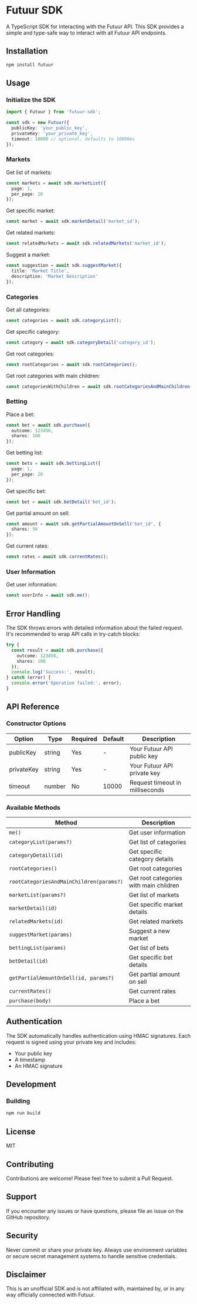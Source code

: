 # Futuur SDK

A TypeScript SDK for interacting with the Futuur API. This SDK provides a simple and type-safe way to interact with all Futuur API endpoints.

## Installation

```bash
npm install futuur
```

## Usage

### Initialize the SDK

```typescript
import { Futuur } from 'futuur-sdk';

const sdk = new Futuur({
  publicKey: 'your_public_key',
  privateKey: 'your_private_key',
  timeout: 10000 // optional, defaults to 10000ms
});
```

### Markets

Get list of markets:
```typescript
const markets = await sdk.marketList({
  page: 1,
  per_page: 20
});
```

Get specific market:
```typescript
const market = await sdk.marketDetail('market_id');
```

Get related markets:
```typescript
const relatedMarkets = await sdk.relatedMarkets('market_id');
```

Suggest a market:
```typescript
const suggestion = await sdk.suggestMarket({
  title: 'Market Title',
  description: 'Market Description'
});
```

### Categories

Get all categories:
```typescript
const categories = await sdk.categoryList();
```

Get specific category:
```typescript
const category = await sdk.categoryDetail('category_id');
```

Get root categories:
```typescript
const rootCategories = await sdk.rootCategories();
```

Get root categories with main children:
```typescript
const categoriesWithChildren = await sdk.rootCategoriesAndMainChildren();
```

### Betting

Place a bet:
```typescript
const bet = await sdk.purchase({
  outcome: 123456,
  shares: 100
});
```

Get betting list:
```typescript
const bets = await sdk.bettingList({
  page: 1,
  per_page: 20
});
```

Get specific bet:
```typescript
const bet = await sdk.betDetail('bet_id');
```

Get partial amount on sell:
```typescript
const amount = await sdk.getPartialAmountOnSell('bet_id', {
  shares: 50
});
```

Get current rates:
```typescript
const rates = await sdk.currentRates();
```

### User Information

Get user information:
```typescript
const userInfo = await sdk.me();
```

## Error Handling

The SDK throws errors with detailed information about the failed request. It's recommended to wrap API calls in try-catch blocks:

```typescript
try {
  const result = await sdk.purchase({
    outcome: 123456,
    shares: 100
  });
  console.log('Success:', result);
} catch (error) {
  console.error('Operation failed:', error);
}
```

## API Reference

### Constructor Options

| Option | Type | Required | Default | Description |
|--------|------|----------|---------|-------------|
| publicKey | string | Yes | - | Your Futuur API public key |
| privateKey | string | Yes | - | Your Futuur API private key |
| timeout | number | No | 10000 | Request timeout in milliseconds |

### Available Methods

| Method | Description |
|--------|-------------|
| `me()` | Get user information |
| `categoryList(params?)` | Get list of categories |
| `categoryDetail(id)` | Get specific category details |
| `rootCategories()` | Get root categories |
| `rootCategoriesAndMainChildren(params?)` | Get root categories with main children |
| `marketList(params?)` | Get list of markets |
| `marketDetail(id)` | Get specific market details |
| `relatedMarkets(id)` | Get related markets |
| `suggestMarket(params)` | Suggest a new market |
| `bettingList(params)` | Get list of bets |
| `betDetail(id)` | Get specific bet details |
| `getPartialAmountOnSell(id, params?)` | Get partial amount on sell |
| `currentRates()` | Get current rates |
| `purchase(body)` | Place a bet |

## Authentication

The SDK automatically handles authentication using HMAC signatures. Each request is signed using your private key and includes:
- Your public key
- A timestamp
- An HMAC signature

## Development

### Building

```bash
npm run build
```

## License

MIT

## Contributing

Contributions are welcome! Please feel free to submit a Pull Request.

## Support

If you encounter any issues or have questions, please file an issue on the GitHub repository.

## Security

Never commit or share your private key. Always use environment variables or secure secret management systems to handle sensitive credentials.

## Disclaimer

This is an unofficial SDK and is not affiliated with, maintained by, or in any way officially connected with Futuur.
```
